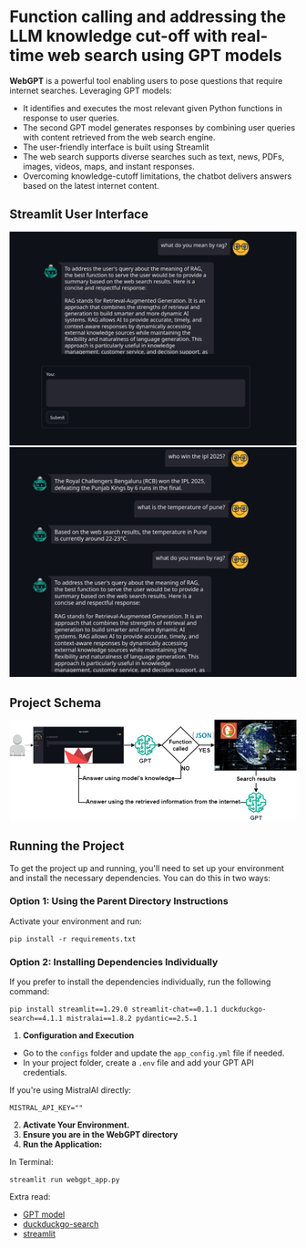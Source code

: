 # Function calling and addressing the LLM knowledge cut-off with real-time web search using GPT models

**WebGPT** is a powerful tool enabling users to pose questions that require internet searches. Leveraging GPT models:
* It identifies and executes the most relevant given Python functions in response to user queries. 
* The second GPT model generates responses by combining user queries with content retrieved from the web search engine. 
* The user-friendly interface is built using Streamlit
* The web search supports diverse searches such as text, news, PDFs, images, videos, maps, and instant responses. 
* Overcoming knowledge-cutoff limitations, the chatbot delivers answers based on the latest internet content.

## Streamlit User Interface
<div align="center">
  <img src="images/ui.png" alt="UI">
</div>

<div align="center">
  <img src="images/response.png" alt="Result">
</div>

## Project Schema
<div align="center">
  <img src="images/design.png" alt="Schema">
</div>

## Running the Project

To get the project up and running, you'll need to set up your environment and install the necessary dependencies. You can do this in two ways:

### Option 1: Using the Parent Directory Instructions
Activate your environment and run:
```
pip install -r requirements.txt
```

### Option 2: Installing Dependencies Individually
If you prefer to install the dependencies individually, run the following command:

```
pip install streamlit==1.29.0 streamlit-chat==0.1.1 duckduckgo-search==4.1.1 mistralai==1.8.2 pydantic==2.5.1
```

1. **Configuration and Execution**

- Go to the `configs` folder and update the `app_config.yml` file if needed.
- In your project folder, create a `.env` file and add your GPT API credentials.

If you're using MistralAI directly:
```
MISTRAL_API_KEY=""
```


2. **Activate Your Environment.**
3. **Ensure you are in the WebGPT directory**
4. **Run the Application:**

In Terminal:

```
streamlit run webgpt_app.py
```

Extra read:
- [GPT model](https://mistral.ai/news/mistral-large-2407) 
- [duckduckgo-search](https://pypi.org/project/duckduckgo-search/)
- [streamlit](https://docs.streamlit.io/)

